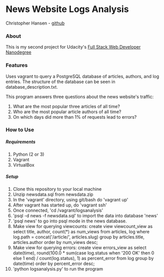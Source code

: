 # News Website Logs Analysis
Christopher Hansen - [github](https://github.com/chansenaz)

### About
This is my second project for Udacity's [Full Stack Web Developer Nanodegree](https://www.udacity.com/course/full-stack-web-developer-nanodegree--nd004)

### Features
Uses vagrant to query a PostgreSQL database of articles, authors, and log entries. The structure of the database can be seen in database_description.txt.

This program answers three questions about the news website's traffic:

1. What are the most popular three articles of all time?
2. Who are the most popular article authors of all time?
3. On which days did more than 1% of requests lead to errors?


### How to Use

##### Requirements
1. Python (2 or 3)
2. Vagrant
3. VirtualBox

##### Setup
1. Clone this repository to your local machine
2. Unzip newsdata.sql from newsdata.zip
3. In the 'vagrant' directory, using git/bash do 'vagrant up'
4. After vagrant has started up, do 'vagrant ssh'
5. Once connected, 'cd /vagrant/logsanalysis'
6. 'psql -d news -f newsdata.sql' to import the data into database 'news'
7. 'psql news' to go into psql mode in the news database.
8. Make view for querying viewcounts:
	create view viewcount_view as
    select title, author, count(*) as num_views from articles, log
    where log.path = concat('/article/', articles.slug)
	group by articles.title, articles.author order by num_views desc;
9. Make view for querying errors:
	create view errors_view as select date(time),
	round(100.0 * sum(case log.status when '200 OK' then 0 else 1 end) /
	count(log.status), 1) as percent_error from log group by date(time)
	order by percent_error desc;
10. 'python logsanalysis.py' to run the program
